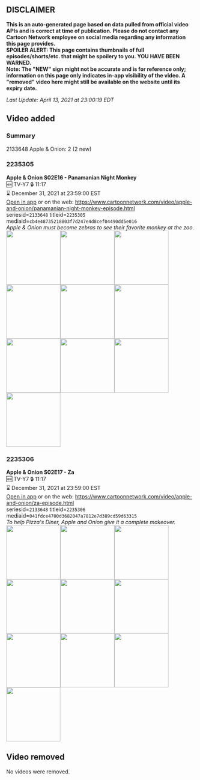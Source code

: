 ## DISCLAIMER
**This is an auto-generated page based on data pulled from official video APIs and is correct at time of publication. Please do not contact any Cartoon Network employee on social media regarding any information this page provides.**  
**SPOILER ALERT: This page contains thumbnails of full episodes/shorts/etc. that might be spoilery to you. YOU HAVE BEEN WARNED.**  
**Note: The "NEW" sign might not be accurate and is for reference only; information on this page only indicates in-app visibility of the video. A "removed" video here might still be available on the website until its expiry date.**  

_Last Update: April 13, 2021 at 23:00:19 EDT_
## Video added
### Summary
2133648 Apple & Onion: 2 (2 new)  
### 2235305
**Apple & Onion S02E16 - Panamanian Night Monkey**  
🆕 TV-Y7 🔒 11:17  
⌛ December 31, 2021 at 23:59:00 EST  
[Open in app](https://cnvideo.sercomkc.org/redirector.html?type=cnapp&seriesid=2133648&titleid=2235305&mediaid=cb4e48735218803f7d247e4d8cef04490dd5e016) or on the web: https://www.cartoonnetwork.com/video/apple-and-onion/panamanian-night-monkey-episode.html  
seriesid=`2133648` titleid=`2235305` mediaid=`cb4e48735218803f7d247e4d8cef04490dd5e016`  
_Apple & Onion must become zebras to see their favorite monkey at the zoo._  
<a href="https://s3.amazonaws.com/cartoonorchestrator/2235305_001_1280x720.jpg"><img src="https://s3.amazonaws.com/cartoonorchestrator/2235305_001_640x360.jpg" height="144px" /></a><a href="https://s3.amazonaws.com/cartoonorchestrator/2235305_002_1280x720.jpg"><img src="https://s3.amazonaws.com/cartoonorchestrator/2235305_002_640x360.jpg" height="144px" /></a><a href="https://s3.amazonaws.com/cartoonorchestrator/2235305_003_1280x720.jpg"><img src="https://s3.amazonaws.com/cartoonorchestrator/2235305_003_640x360.jpg" height="144px" /></a><a href="https://s3.amazonaws.com/cartoonorchestrator/2235305_004_1280x720.jpg"><img src="https://s3.amazonaws.com/cartoonorchestrator/2235305_004_640x360.jpg" height="144px" /></a><a href="https://s3.amazonaws.com/cartoonorchestrator/2235305_005_1280x720.jpg"><img src="https://s3.amazonaws.com/cartoonorchestrator/2235305_005_640x360.jpg" height="144px" /></a><a href="https://s3.amazonaws.com/cartoonorchestrator/2235305_006_1280x720.jpg"><img src="https://s3.amazonaws.com/cartoonorchestrator/2235305_006_640x360.jpg" height="144px" /></a><a href="https://s3.amazonaws.com/cartoonorchestrator/2235305_007_1280x720.jpg"><img src="https://s3.amazonaws.com/cartoonorchestrator/2235305_007_640x360.jpg" height="144px" /></a><a href="https://s3.amazonaws.com/cartoonorchestrator/2235305_008_1280x720.jpg"><img src="https://s3.amazonaws.com/cartoonorchestrator/2235305_008_640x360.jpg" height="144px" /></a><a href="https://s3.amazonaws.com/cartoonorchestrator/2235305_009_1280x720.jpg"><img src="https://s3.amazonaws.com/cartoonorchestrator/2235305_009_640x360.jpg" height="144px" /></a><a href="https://s3.amazonaws.com/cartoonorchestrator/2235305_010_1280x720.jpg"><img src="https://s3.amazonaws.com/cartoonorchestrator/2235305_010_640x360.jpg" height="144px" /></a>
### 2235306
**Apple & Onion S02E17 - Za**  
🆕 TV-Y7 🔒 11:17  
⌛ December 31, 2021 at 23:59:00 EST  
[Open in app](https://cnvideo.sercomkc.org/redirector.html?type=cnapp&seriesid=2133648&titleid=2235306&mediaid=041fdce4700d3682047a7812e7d389cd59d63315) or on the web: https://www.cartoonnetwork.com/video/apple-and-onion/za-episode.html  
seriesid=`2133648` titleid=`2235306` mediaid=`041fdce4700d3682047a7812e7d389cd59d63315`  
_To help Pizza's Diner, Apple and Onion give it a complete makeover._  
<a href="https://s3.amazonaws.com/cartoonorchestrator/2235306_001_1280x720.jpg"><img src="https://s3.amazonaws.com/cartoonorchestrator/2235306_001_640x360.jpg" height="144px" /></a><a href="https://s3.amazonaws.com/cartoonorchestrator/2235306_002_1280x720.jpg"><img src="https://s3.amazonaws.com/cartoonorchestrator/2235306_002_640x360.jpg" height="144px" /></a><a href="https://s3.amazonaws.com/cartoonorchestrator/2235306_003_1280x720.jpg"><img src="https://s3.amazonaws.com/cartoonorchestrator/2235306_003_640x360.jpg" height="144px" /></a><a href="https://s3.amazonaws.com/cartoonorchestrator/2235306_004_1280x720.jpg"><img src="https://s3.amazonaws.com/cartoonorchestrator/2235306_004_640x360.jpg" height="144px" /></a><a href="https://s3.amazonaws.com/cartoonorchestrator/2235306_005_1280x720.jpg"><img src="https://s3.amazonaws.com/cartoonorchestrator/2235306_005_640x360.jpg" height="144px" /></a><a href="https://s3.amazonaws.com/cartoonorchestrator/2235306_006_1280x720.jpg"><img src="https://s3.amazonaws.com/cartoonorchestrator/2235306_006_640x360.jpg" height="144px" /></a><a href="https://s3.amazonaws.com/cartoonorchestrator/2235306_007_1280x720.jpg"><img src="https://s3.amazonaws.com/cartoonorchestrator/2235306_007_640x360.jpg" height="144px" /></a><a href="https://s3.amazonaws.com/cartoonorchestrator/2235306_008_1280x720.jpg"><img src="https://s3.amazonaws.com/cartoonorchestrator/2235306_008_640x360.jpg" height="144px" /></a><a href="https://s3.amazonaws.com/cartoonorchestrator/2235306_009_1280x720.jpg"><img src="https://s3.amazonaws.com/cartoonorchestrator/2235306_009_640x360.jpg" height="144px" /></a><a href="https://s3.amazonaws.com/cartoonorchestrator/2235306_010_1280x720.jpg"><img src="https://s3.amazonaws.com/cartoonorchestrator/2235306_010_640x360.jpg" height="144px" /></a>
## Video removed
No videos were removed.  
